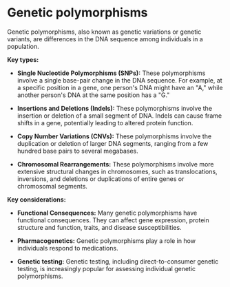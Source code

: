 # Genetic polymorphisms

Genetic polymorphisms, also known as genetic variations or genetic variants, are differences in the DNA sequence among individuals in a population.

**Key types:**

* **Single Nucleotide Polymorphisms (SNPs):** These polymorphisms involve a single base-pair change in the DNA sequence. For example, at a specific position in a gene, one person's DNA might have an "A," while another person's DNA at the same position has a "G."

* **Insertions and Deletions (Indels):** These polymorphisms involve the insertion or deletion of a small segment of DNA. Indels can cause frame shifts in a gene, potentially leading to altered protein function.

* **Copy Number Variations (CNVs):** These polymorphisms involve the duplication or deletion of larger DNA segments, ranging from a few hundred base pairs to several megabases.

* **Chromosomal Rearrangements:** These polymorphisms involve more extensive structural changes in chromosomes, such as translocations, inversions, and deletions or duplications of entire genes or chromosomal segments. 

**Key considerations:**

* **Functional Consequences:** Many genetic polymorphisms have functional consequences. They can affect gene expression, protein structure and function, traits, and disease susceptibilities. 

* **Pharmacogenetics:** Genetic polymorphisms play a role in how individuals respond to medications.

* **Genetic testing:** Genetic testing, including direct-to-consumer genetic testing, is increasingly popular for assessing individual genetic polymorphisms.
